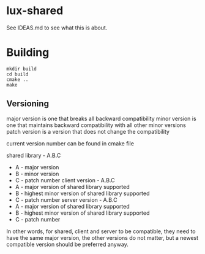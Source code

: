# lux-shared
See IDEAS.md to see what this is about.

# Building
```
mkdir build
cd build
cmake ..
make
```

## Versioning
major version is one that breaks all backward compatibility
minor version is one that maintains backward compatibility with all other minor versions
patch version is a version that does not change the compatibility

current version number can be found in cmake file

shared library - A.B.C
  * A - major version
  * B - minor version
  * C - patch number
client version - A.B.C
  * A - major version of shared library supported
  * B - highest minor version of shared library supported
  * C - patch number
server version - A.B.C
  * A - major version of shared library supported
  * B - highest minor version of shared library supported
  * C - patch number

In other words, for shared, client and server to be compatible, they need to have the same major version, the other versions do not matter, but a newest compatible version should be preferred anyway.
